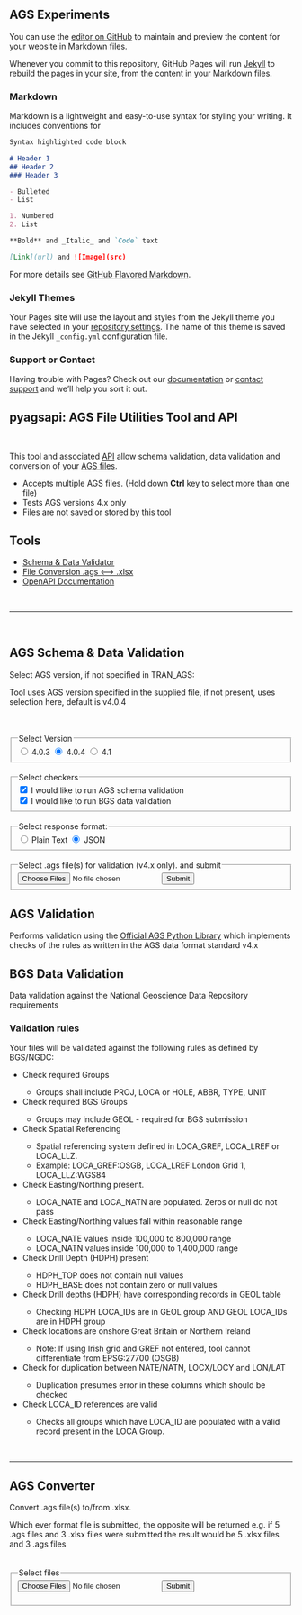 ## AGS Experiments

You can use the [editor on GitHub](https://github.com/KoalaGeo/AGS-Experiments/edit/main/README.md) to maintain and preview the content for your website in Markdown files.

Whenever you commit to this repository, GitHub Pages will run [Jekyll](https://jekyllrb.com/) to rebuild the pages in your site, from the content in your Markdown files.

### Markdown

Markdown is a lightweight and easy-to-use syntax for styling your writing. It includes conventions for

```markdown
Syntax highlighted code block

# Header 1
## Header 2
### Header 3

- Bulleted
- List

1. Numbered
2. List

**Bold** and _Italic_ and `Code` text

[Link](url) and ![Image](src)
```

For more details see [GitHub Flavored Markdown](https://guides.github.com/features/mastering-markdown/).

### Jekyll Themes

Your Pages site will use the layout and styles from the Jekyll theme you have selected in your [repository settings](https://github.com/KoalaGeo/AGS-Experiments/settings/pages). The name of this theme is saved in the Jekyll `_config.yml` configuration file.

### Support or Contact

Having trouble with Pages? Check out our [documentation](https://docs.github.com/categories/github-pages-basics/) or [contact support](https://support.github.com/contact) and we’ll help you sort it out.

<div>
<section id="identification">
    <h1>pyagsapi: AGS File Utilities Tool and API</h1>
    <br>
    <p>This tool and associated <a href="/docs/">API</a> allow schema validation, data validation and conversion of your <a href="https://www.ags.org.uk/data-format/">AGS files</a>.</p>
      <ul>
        <li>Accepts multiple AGS files. (Hold down <b>Ctrl</b> key to select more than one file)</li>
        <li>Tests AGS versions 4.x only</li>
        <li>Files are not saved or stored by this tool</li>
      </ul>
    <h2>Tools</h2>
    <ul>
        <li><a href="#validator">Schema & Data Validator</a></li>
        <li><a href="#converter">File Conversion .ags <--> .xlsx</a></li>
        <li><a href="#openapi">OpenAPI Documentation</a></li>
    </ul>
</section>
<br>
<hr>
<section id="validator">
    <br>
    <h2>AGS Schema & Data Validation</h2>
    <form action="https://agsapi.bgs.ac.uk/validate/" enctype="multipart/form-data" method="post">
        <p>Select AGS version, if not specified in TRAN_AGS: </p>
        <p>Tool uses AGS version specified in the supplied file, if not present, uses selection here, default is v4.0.4</p>
      </div>
      <br><br>
      <fieldset>
          <legend>Select Version</legend>
          <input type="radio" id="4.0.3" name="std_dictionary" value="v4_0_3">
          <label for="4.0.3">4.0.3</label>
          <input type="radio" id="4.0.4" name="std_dictionary" value="v4_0_4" checked>
          <label for="4.0.4">4.0.4</label>
          <input type="radio" id="4.1" name="std_dictionary" value="v4_1">
          <label for="4.1">4.1</label>
      </fieldset>
        <br>
      <fieldset>
        <legend>Select checkers</legend>
        <input type="checkbox" id="ags_validate" name="checkers" value="ags" checked>
        <label for="ags_validate"> I would like to run AGS schema validation</label><br>
        <input type="checkbox" id="bgs_validate" name="checkers" value="bgs" checked>
        <label for="bgs_validate"> I would like to run BGS data validation</label><br>
      </fieldset>
        <br>
      <fieldset>
          <legend>Select response format:</legend>
          <input type="radio" id="text" name="fmt" value="text">
          <label for="text">Plain Text</label>
          <input type="radio" id="json" name="fmt" value="json" checked>
          <label for="json">JSON</label><br>
      </fieldset>
        <br>
      <fieldset>
          <legend>Select .ags file(s) for validation (v4.x only). and submit</legend>
          <input name="files" type="file" multiple>
          <input type="submit">
      </fieldset>
    </form>
    <h2>AGS Validation</h2>
    <p>Performs validation using the <a href="https://gitlab.com/ags-data-format-wg/ags-python-library.">Official AGS Python Library</a> which implements checks of the rules as written in the AGS data format standard v4.x</p>
    <h2>BGS Data Validation</h2>
      <p>Data validation against the National Geoscience Data Repository requirements</p>
      <h3>Validation rules</h3>
        <p>Your files will be validated against the following rules as defined by BGS/NGDC:</p>
        <ul>
          <li>Check required Groups</li>
            <ul>
              <li>Groups shall include PROJ, LOCA or HOLE, ABBR, TYPE, UNIT</li>
            </ul>  
            <li>Check required BGS Groups</li>
              <ul>
                <li>Groups may include GEOL - required for BGS submission</li>
              </ul>
            <li>Check Spatial Referencing</li>
              <ul>
                <li>Spatial referencing system defined in LOCA_GREF, LOCA_LREF or LOCA_LLZ.</li> 
                <li>Example: LOCA_GREF:OSGB, LOCA_LREF:London Grid 1, LOCA_LLZ:WGS84</li>
              </ul>
            <li>Check Easting/Northing present.</li>
              <ul>
                <li>LOCA_NATE and LOCA_NATN are populated. Zeros or null do not pass</li>
              </ul>
            <li>Check Easting/Northing values fall within reasonable range</li>  
              <ul>
                <li>LOCA_NATE values inside 100,000 to 800,000 range</li>
                <li>LOCA_NATN values inside 100,000 to 1,400,000 range</li>
              </ul>
            <li>Check Drill Depth  (HDPH) present</li>
              <ul>
                <li>HDPH_TOP does not contain null values</li>
                <li>HDPH_BASE does not contain zero or null values</li>
              </ul>
            <li>Check Drill depths (HDPH) have corresponding records in GEOL table</li>
              <ul>
                <li>Checking HDPH LOCA_IDs are in GEOL group AND GEOL LOCA_IDs are in HDPH group</li>
              </ul>
            <li>Check locations are onshore Great Britain or Northern Ireland</li>
              <ul>
                <li>Note: If using Irish grid and GREF not entered, tool cannot differentiate from EPSG:27700 (OSGB)</li>
              </ul>
            <li>Check for duplication between NATE/NATN, LOCX/LOCY and LON/LAT</li>
              <ul>
                <li>Duplication presumes error in these columns which should be checked</li>
              </ul>
            <li>Check LOCA_ID references are valid</li>
              <ul>
                <li>Checks all groups which have LOCA_ID are populated with a valid record present in the LOCA Group.</li>
              </ul>      
        </ul>
</section>
<br>
<hr>
<section id="converter">
    <h2>AGS Converter</h2>
      <div class="tooltip"><p>Convert .ags file(s) to/from .xlsx.</p>
        <span class="tooltiptext">Which ever format file is submitted, the opposite will be returned e.g. if 5 .ags files and 3 .xlsx files were submitted the result would be 5 .xlsx files and 3 .ags files</span>
      </div>
      <br>
    <br>
    <fieldset>
        <legend>Select files</legend>
    <form action="https://agsapi.bgs.ac.uk/convert/" enctype="multipart/form-data" method="post">
    <input name="files" type="file" multiple>
    <input type="submit">
    </fieldset>
    </form>
</section>


